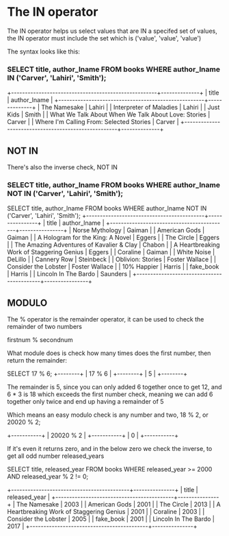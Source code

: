 # The IN operator

The IN operator helps us select values that are IN a specifed set of values, the IN operator must include the set which is ('value', 'value', 'value')

The syntax looks like this: 

### SELECT title, author_lname FROM books WHERE author_lname IN ('Carver', 'Lahiri', 'Smith');

+-----------------------------------------------------+--------------+
| title                                               | author_lname |
+-----------------------------------------------------+--------------+
| The Namesake                                        | Lahiri       |
| Interpreter of Maladies                             | Lahiri       |
| Just Kids                                           | Smith        |
| What We Talk About When We Talk About Love: Stories | Carver       |
| Where I'm Calling From: Selected Stories            | Carver       |
+-----------------------------------------------------+--------------+

## NOT IN 

There's also the inverse check, NOT IN 

### SELECT title, author_lname FROM books WHERE author_lname NOT IN ('Carver', 'Lahiri', 'Smith');

SELECT title, author_lname FROM books WHERE author_lname NOT IN ('Carver', 'Lahiri', 'Smith');
+-------------------------------------------+----------------+
| title                                     | author_lname   |
+-------------------------------------------+----------------+
| Norse Mythology                           | Gaiman         |
| American Gods                             | Gaiman         |
| A Hologram for the King: A Novel          | Eggers         |
| The Circle                                | Eggers         |
| The Amazing Adventures of Kavalier & Clay | Chabon         |
| A Heartbreaking Work of Staggering Genius | Eggers         |
| Coraline                                  | Gaiman         |
| White Noise                               | DeLillo        |
| Cannery Row                               | Steinbeck      |
| Oblivion: Stories                         | Foster Wallace |
| Consider the Lobster                      | Foster Wallace |
| 10% Happier                               | Harris         |
| fake_book                                 | Harris         |
| Lincoln In The Bardo                      | Saunders       |
+-------------------------------------------+----------------+

## MODULO

The % operator is the remainder operator, it can be used to check the remainder of two numbers 

firstnum % secondnum

What module does is check how many times does the first number, then return the remainder:

SELECT 17 % 6;
 +--------+
| 17 % 6 |
+--------+
|      5 |
+--------+

The remainder is 5, since  you can only added 6 together once to get 12, and 6 * 3 is 18 which exceeds the first number check, meaning we can add 6 together only twice and end up having a remainder of 5 

Which means an easy modulo check is any number and two,
18 % 2, or 20020 % 2; 

+-----------+
| 20020 % 2 |
+-----------+
|         0 |
+-----------+

If it's even it returns zero, and in the below zero we check the inverse, to get all odd number released_years

SELECT title, released_year FROM books WHERE released_year >= 2000 AND released_year % 2 != 0;

+-------------------------------------------+---------------+
| title                                     | released_year |
+-------------------------------------------+---------------+
| The Namesake                              |          2003 |
| American Gods                             |          2001 |
| The Circle                                |          2013 |
| A Heartbreaking Work of Staggering Genius |          2001 |
| Coraline                                  |          2003 |
| Consider the Lobster                      |          2005 |
| fake_book                                 |          2001 |
| Lincoln In The Bardo                      |          2017 |
+-------------------------------------------+---------------+
